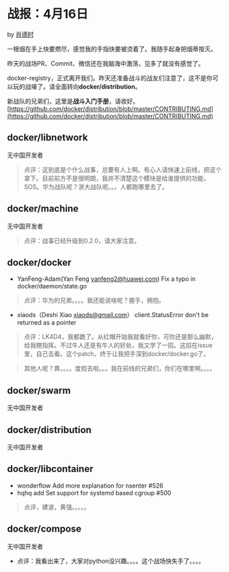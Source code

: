 # 战报：4月16日

by [肖德时](https://github.com/xiaods)

一根烟在手上快要燃尽，感觉我的手指快要被烫着了。我随手起身把烟蒂按灭。

昨天的战场PR、Commit、微信还在我脑海中激荡，见多了就没有感觉了。

docker-registry，正式离开我们。昨天还准备战斗的战友们注意了，这不是你可以玩的战壕了。请全面转向**docker/distribution**。

新战队的兄弟们，这里是**战斗入门手册**，请收好。[https://github.com/docker/distribution/blob/master/CONTRIBUTING.md](https://github.com/docker/distribution/blob/master/CONTRIBUTING.md)

## docker/libnetwork

无中国开发者

> 点评：这到底是个什么战事，总要有人上啊。有心人请快速上前线，把这个拿下。目前前方不是很明朗，我并不清楚这个模块是给谁提供的功能，SOS。华为战队呢？浙大战队呢。。。人都跑哪里去了。


## docker/machine
无中国开发者

> 点评：战事已经升级到0.2.0，请大家注意。


## docker/docker

- YanFeng-Adam(Yan Feng <yanfeng2@huawei.com>) Fix a typo in docker/daemon/state.go

> 点评：华为的兄弟。。。。我还能说啥呢？握手，拥抱。

- xiaods（Deshi Xiao <xiaods@gmail.com>） client.StatusError don't be returned as a pointer

> 点评：LK4D4，我都跪了。从红帽开始我就看好你，可你还是那么幽默，给我瞎指挥。不过牛人还是有牛人的好处，我又学了一招。这招在issue里，自己去看。这个patch，终于让我把手深到docker/docker.go了。

> 其他人呢？靠。。。。度假去啦。。。我在前线的兄弟们，你们在哪里啊。。。。

## docker/swarm
无中国开发者

## docker/distribution
无中国开发者


## docker/libcontainer

- wonderflow Add more explanation for nsenter #526
- hqhq add Set support for systemd based cgroup #500

> 点评，建波，黄强。。。。。

## docker/compose
无中国开发者

- 点评：我看出来了，大家对python没兴趣。。。。这个战场快失手了。。。。